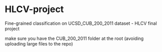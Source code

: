 HLCV-project
============

Fine-grained classification on UCSD_CUB_200_2011 dataset - HLCV final project

make sure you have the CUB_200_2011 folder at the root (avoiding uploading large files to the repo)
